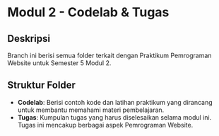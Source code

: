 # Modul 2 - Codelab & Tugas

## Deskripsi
Branch ini berisi semua folder terkait dengan Praktikum Pemrograman Website untuk Semester 5 Modul 2.

## Struktur Folder
- **Codelab**: Berisi contoh kode dan latihan praktikum yang dirancang untuk membantu memahami materi pembelajaran.
- **Tugas**: Kumpulan tugas yang harus diselesaikan selama modul ini. Tugas ini mencakup berbagai aspek Pemrograman Website.
